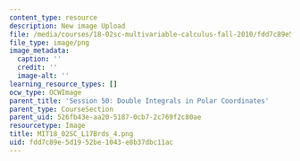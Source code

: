 ```yaml
---
content_type: resource
description: New image Upload
file: /media/courses/18-02sc-multivariable-calculus-fall-2010/fdd7c89e5d1952be1043e8b37dbc11ac_MIT18_02SC_L17Brds_4.png
file_type: image/png
image_metadata:
  caption: ''
  credit: ''
  image-alt: ''
learning_resource_types: []
ocw_type: OCWImage
parent_title: 'Session 50: Double Integrals in Polar Coordinates'
parent_type: CourseSection
parent_uid: 526fb43e-aa20-5187-0cb7-2c769f2c80ae
resourcetype: Image
title: MIT18_02SC_L17Brds_4.png
uid: fdd7c89e-5d19-52be-1043-e8b37dbc11ac
---
```

